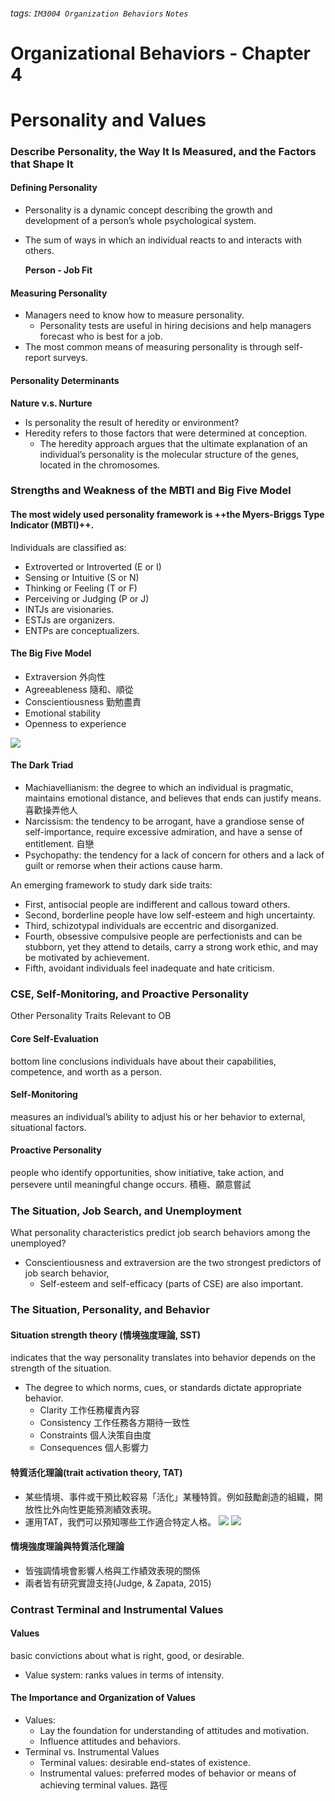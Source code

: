 ###### tags: `IM3004 Organization Behaviors` `Notes`
# Organizational Behaviors - Chapter 4
# Personality and Values
### Describe Personality, the Way It Is Measured, and the Factors that Shape It
#### Defining Personality
* Personality is a dynamic concept describing the growth and development of a person’s whole psychological system.
* The sum of ways in which an individual reacts to and interacts with others.

    **Person - Job Fit**
#### Measuring Personality
* Managers need to know how to measure personality.
    * Personality tests are useful in hiring decisions and help managers forecast who is best for a job.
* The most common means of measuring personality is through self-report surveys.
#### Personality Determinants
**Nature v.s. Nurture**
* Is personality the result of heredity or environment?
* Heredity refers to those factors that were determined at conception.
    * The heredity approach argues that the ultimate explanation of an individual’s personality is the molecular structure of the genes, located in the chromosomes.


### Strengths and Weakness of the MBTI and Big Five Model 
#### The most widely used personality framework is ++the Myers-Briggs Type Indicator (MBTI)++.
Individuals are classified as:
* Extroverted or Introverted (E or I)
* Sensing or Intuitive (S or N)
* Thinking or Feeling (T or F)
* Perceiving or Judging (P or J)
* INTJs are visionaries.
* ESTJs are organizers.
* ENTPs are conceptualizers.

#### The Big Five Model
* Extraversion 外向性
* Agreeableness 隨和、順從
* Conscientiousness 勤勉盡責
* Emotional stability
* Openness to experience

![](https://i.imgur.com/yuJoT2q.png)

#### The Dark Triad 
* Machiavellianism: the degree to which an individual is pragmatic, maintains emotional distance, and believes that ends can justify means. 喜歡操弄他人
* Narcissism: the tendency to be arrogant, have a grandiose sense of self-importance, require excessive admiration, and have a sense of entitlement. 自戀
* Psychopathy: the tendency for a lack of concern for others and a lack of guilt or remorse when their actions cause harm.

An emerging framework to study dark side traits:
* First, antisocial people are indifferent and callous toward others.
* Second, borderline people have low self-esteem and high uncertainty.
* Third, schizotypal individuals are eccentric and disorganized.
* Fourth, obsessive compulsive people are perfectionists and can be stubborn, yet they attend to details, carry a strong work ethic, and may be motivated by achievement.
* Fifth, avoidant individuals feel inadequate and hate criticism.


### CSE, Self-Monitoring, and Proactive Personality 
Other Personality Traits Relevant to OB
#### Core Self-Evaluation
bottom line conclusions individuals have about their capabilities, competence, and worth as a person.
#### Self-Monitoring
measures an individual’s ability to adjust his or her behavior to external, situational factors.
#### Proactive Personality 
people who identify opportunities, show initiative, take action, and persevere until meaningful change occurs. 積極、願意嘗試


### The Situation, Job Search, and Unemployment 
What personality characteristics predict job search behaviors among the unemployed? 
* Conscientiousness and extraversion are the two strongest predictors of job search behavior,
    * Self-esteem and self-efficacy (parts of CSE) are also important.


### The Situation, Personality, and Behavior
#### Situation strength theory (情境強度理論, SST)
indicates that the way personality translates into behavior depends on the strength of the situation.
* The degree to which norms, cues, or standards dictate appropriate behavior.
    * Clarity 工作任務權責內容
    * Consistency 工作任務各方期待一致性
    * Constraints 個人決策自由度
    * Consequences 個人影響力

#### 特質活化理論(trait activation theory, TAT) 
* 某些情境、事件或干預比較容易「活化」某種特質。例如鼓勵創造的組織，開放性比外向性更能預測績效表現。
* 運用TAT，我們可以預知哪些工作適合特定人格。
![](https://i.imgur.com/U0Gewv3.png)
![](https://i.imgur.com/gEidbKV.png)

#### 情境強度理論與特質活化理論
* 皆強調情境會影響人格與工作績效表現的關係
* 兩者皆有研究實證支持(Judge, & Zapata, 2015)


### Contrast Terminal and Instrumental Values
#### Values
basic convictions about what is right, good, or desirable.
* Value system: ranks values in terms of intensity.
#### The Importance and Organization of Values
* Values:
    * Lay the foundation for understanding of attitudes and motivation.
    * Influence attitudes and behaviors.
* Terminal vs. Instrumental Values
    * Terminal values: desirable end-states of existence.
    * Instrumental values: preferred modes of behavior or means of achieving terminal values. 路徑
